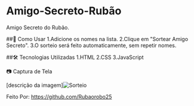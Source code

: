 # Amigo-Secreto-Rubão
Amigo Secreto do Rubão.

##📌 Como Usar
1.Adicione os nomes na lista.
2.Clique em "Sortear Amigo Secreto".
3.O sorteio será feito automaticamente, sem repetir nomes.

##🛠️ Tecnologias Utilizadas
1.HTML
2.CSS
3.JavaScript

📷 Captura de Tela

[descrição da imagem]![Sorteio](https://github.com/user-attachments/assets/ef23d93a-795a-4921-b793-ec6de4769e35)









Feito Por: https://github.com/Rubaorobo25
